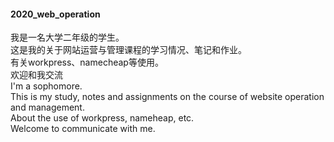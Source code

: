 #### 2020_web_operation
我是一名大学二年级的学生。   
这是我的关于网站运营与管理课程的学习情况、笔记和作业。  
有关workpress、namecheap等使用。  
欢迎和我交流    
I'm a sophomore.  
This is my study, notes and assignments on the course of website operation and management.  
About the use of workpress, nameheap, etc.  
Welcome to communicate with me.  
